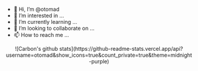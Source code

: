 - 👋 Hi, I’m @otomad
- 👀 I’m interested in ...
- 🌱 I’m currently learning ...
- 💞️ I’m looking to collaborate on ...
- 📫 How to reach me ...

<!---
otomad/otomad is a ✨ special ✨ repository because its `README.md` (this file) appears on your GitHub profile.
You can click the Preview link to take a look at your changes.
--->

<div align="center">
![Carbon's github stats](https://github-readme-stats.vercel.app/api?username=otomad&show_icons=true&count_private=true&theme=midnight-purple)
</div>  
